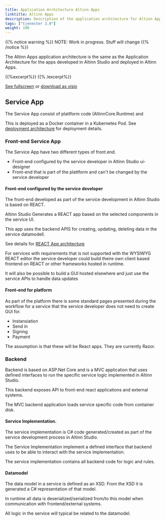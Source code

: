 ```yaml
---
title: Application Architecture Altinn Apps
linktitle: Altinn Apps
description: Description of the application architecture for Altinn Apps 
tags: ["tjenester 3.0"]
weight: 100
---
```

{{% notice warning %}}
NOTE: Work in progress. Stuff will change
{{% /notice %}}

The Altinn Apps application architecture is the same as the Application Architecture for the apps developed in Altinn Studio and deployed in Altinn Apps.

{{%excerpt%}}
<object data="/architecture/application/altinn-apps/AltinnApps_ApplicationArchitecture.svg" type="image/svg+xml" style="width: 100%;"></object>
{{% /excerpt%}}

[See fullscreen] or [download as visio]

## Service App
The Service App consist of plattform code (AltinnCore.Runtime) and  

This is deployed as a Docker container in a Kubernetes Pod. 
See [deployment architecture](/architecture/deployement/altinn-apps) for deployment details. 

### Front-end Service App
The Service App have two different types of front.end.
* Front-end configured by the service developer in Altinn Studio ui-designer
* Front-end that is part of the plattform and can't be changed by the service developer

#### Front-end configured by the service developer
The front-end developed as part of the service development in Altinn Studio is based on REACT.

Altinn Studio Generates a REACT app based on the selected components in the service UI. 

This app uses the backend APIS for creating, updating, deleting data in the service datamodell. 

See details for [REACT App architecture](react-app)

For services with requirements that is not supported with the WYSIWYG REACT editor the service developer 
could build theire own client based frontend on REACT or other frameworks hosted in runtime. 

It will also be possible to build a GUI hosted elsewhere and just use the service APIs to handle data updates

#### Front-end for platform 
As part of the platform there is some standard pages presented during the workflow for a service
that the service developer does not need to create GUI for. 
* Instansiation
* Send in
* Signing
* Payment

The assumption is that these will be React apps. They are currently Razor.

### Backend
Backend is based on ASP.Net Core and is a MVC application that uses defined
interfaces to run the specific service logic implemented in Altinn Studio.

This backend exposes API to front-end react applications and external systems. 

The MVC backend application loads service specific code from container disk.

#### Service Implementation.
The service implementation is C# code generated/created as part of the service 
development process in Altinn Studio.

The Service Implementation implement a defined interface that backend uses to be able to interact
with the service implementation.

The service implementation contains all backend code for logic and rules.  

#### Datamodel
The data model in a service is defined as an XSD. From the XSD it is generated
a C# representation of that model. 

In runtime all data is deserialized/serialized from/to this model when communication
with frontend/external systems.

All logic in the service will typical be related to the datamodel.

[download as visio]: /architecture/application/altinn-apps/AltinnApps_ApplicationArchitecture.vsdx
[See fullscreen]: /architecture/application/altinn-apps/AltinnApps_ApplicationArchitecture.svg


